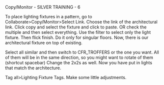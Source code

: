 Copy/Monitor - SILVER TRAINING - 6

To place lighting fixtures in a pattern, go to Collaborate>Copy/Monitor>Select Link. Choose the link of the architectural link. Click copy and select the fixture and click to paste. OR check the multiple and then select everything. Use the filter to select only the light fixture. Then flick finish. Do it only for singular floors. Now, there is our architectural fixture on top of existing. 

Select all similar and then switch to CFR_TROFFERS or the one you want. All of them will be in the same direction, so you might want to rotate of them (shortcut spacebar) Change the 2x2s as well. Now you have put in lights that match the architecture. 

Tag all>Lighting Fixture Tags. Make some little adjustments.